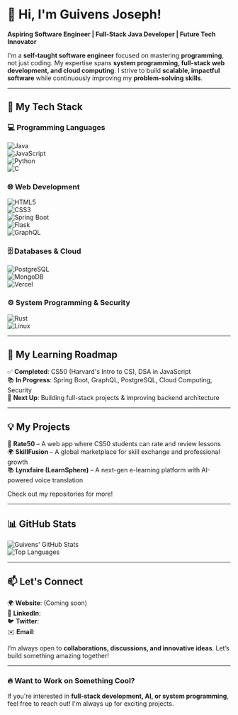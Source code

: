 # 👋 Hi, I'm Guivens Joseph!  

**Aspiring Software Engineer | Full-Stack Java Developer | Future Tech Innovator**  

I'm a **self-taught software engineer** focused on mastering **programming**, not just coding. My expertise spans **system programming, full-stack web development, and cloud computing**. I strive to build **scalable, impactful software** while continuously improving my **problem-solving skills**.  

---  

## 🚀 My Tech Stack  

### **💻 Programming Languages**  
![Java](https://img.shields.io/badge/Java-ED8B00?style=for-the-badge&logo=java&logoColor=white)  
![JavaScript](https://img.shields.io/badge/JavaScript-F7DF1E?style=for-the-badge&logo=javascript&logoColor=black)  
![Python](https://img.shields.io/badge/Python-3776AB?style=for-the-badge&logo=python&logoColor=white)  
![C](https://img.shields.io/badge/C-00599C?style=for-the-badge&logo=c&logoColor=white)  

### **🌐 Web Development**  
![HTML5](https://img.shields.io/badge/HTML5-E34F26?style=for-the-badge&logo=html5&logoColor=white)  
![CSS3](https://img.shields.io/badge/CSS3-1572B6?style=for-the-badge&logo=css3&logoColor=white)  
![Spring Boot](https://img.shields.io/badge/Spring_Boot-6DB33F?style=for-the-badge&logo=spring&logoColor=white)  
![Flask](https://img.shields.io/badge/Flask-000000?style=for-the-badge&logo=flask&logoColor=white)  
![GraphQL](https://img.shields.io/badge/GraphQL-E10098?style=for-the-badge&logo=graphql&logoColor=white)  

### **🗄️ Databases & Cloud**  
![PostgreSQL](https://img.shields.io/badge/PostgreSQL-316192?style=for-the-badge&logo=postgresql&logoColor=white)  
![MongoDB](https://img.shields.io/badge/MongoDB-47A248?style=for-the-badge&logo=mongodb&logoColor=white)  
![Vercel](https://img.shields.io/badge/Vercel-000000?style=for-the-badge&logo=vercel&logoColor=white)  

### **⚙️ System Programming & Security**  
![Rust](https://img.shields.io/badge/Rust-000000?style=for-the-badge&logo=rust&logoColor=white)  
![Linux](https://img.shields.io/badge/Linux-FCC624?style=for-the-badge&logo=linux&logoColor=black)  

---  

## 📖 My Learning Roadmap  

✅ **Completed**: CS50 (Harvard's Intro to CS), DSA in JavaScript  
📚 **In Progress**: Spring Boot, GraphQL, PostgreSQL, Cloud Computing, Security  
🎯 **Next Up**: Building full-stack projects & improving backend architecture  

---  

## 💡 My Projects  

🚀 **Rate50** – A web app where CS50 students can rate and review lessons  
🌍 **SkillFusion** – A global marketplace for skill exchange and professional growth  
📚 **Lynxfaire (LearnSphere)** – A next-gen e-learning platform with AI-powered voice translation  

Check out my repositories for more!  

---  

## 📊 GitHub Stats  

![Guivens' GitHub Stats](https://github-readme-stats.vercel.app/api?username=Guydev12&show_icons=true&theme=tokyonight)  
![Top Languages](https://github-readme-stats.vercel.app/api/top-langs/?username=Guydev12&layout=compact&theme=tokyonight)  

---  

## 📫 Let's Connect  

🌍 **Website**: (Coming soon)  
💼 **LinkedIn**: [](#)  
🐦 **Twitter**: [](#)  
✉️ **Email**: [](#)  

I’m always open to **collaborations, discussions, and innovative ideas**. Let’s build something amazing together!  

---  

### 🔥 Want to Work on Something Cool?  
If you're interested in **full-stack development, AI, or system programming**, feel free to reach out! I'm always up for exciting projects.
